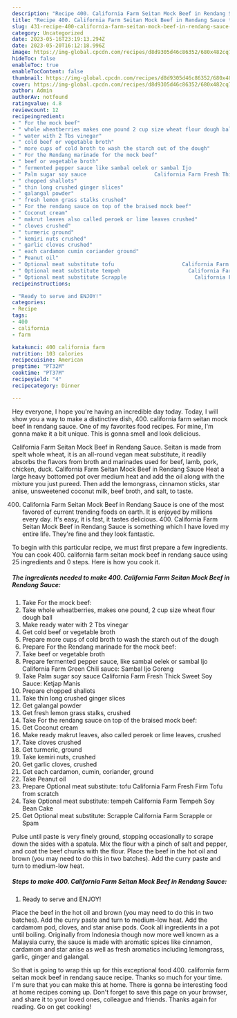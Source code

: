```yaml
---
description: "Recipe 400. California Farm Seitan Mock Beef in Rendang Sauce the Delicious}"
title: "Recipe 400. California Farm Seitan Mock Beef in Rendang Sauce the Delicious}"
slug: 431-recipe-400-california-farm-seitan-mock-beef-in-rendang-sauce-the-delicious
category: Uncategorized
date: 2023-05-16T23:19:13.294Z
date: 2023-05-20T16:12:18.996Z
image: https://img-global.cpcdn.com/recipes/d8d9305d46c86352/680x482cq70/400-california-farm-seitan-mock-beef-in-rendang-sauce-recipe-main-photo.jpg
hideToc: false
enableToc: true
enableTocContent: false
thumbnail: https://img-global.cpcdn.com/recipes/d8d9305d46c86352/680x482cq70/400-california-farm-seitan-mock-beef-in-rendang-sauce-recipe-main-photo.jpg
cover: https://img-global.cpcdn.com/recipes/d8d9305d46c86352/680x482cq70/400-california-farm-seitan-mock-beef-in-rendang-sauce-recipe-main-photo.jpg
author: Admin
authorAv: notfound
ratingvalue: 4.8
reviewcount: 12
recipeingredient:
- " For the mock beef"
- " whole wheatberries makes one pound 2 cup size wheat flour dough ball"
- " water with 2 Tbs vinegar"
- " cold beef or vegetable broth"
- " more cups of cold broth to wash the starch out of the dough"
- " For the Rendang marinade for the mock beef"
- " beef or vegetable broth"
- " fermented pepper sauce like sambal oelek or sambal Ijo                      California Farm Green Chili sauce Sambal Ijo Goreng"
- " Palm sugar soy sauce                      California Farm Fresh Thick Sweet Soy Sauce Ketjap Manis"
- " chopped shallots"
- " thin long crushed ginger slices"
- " galangal powder"
- " fresh lemon grass stalks crushed"
- " For the rendang sauce on top of the braised mock beef"
- " Coconut cream"
- " makrut leaves also called peroek or lime leaves crushed"
- " cloves crushed"
- " turmeric ground"
- " kemiri nuts crushed"
- " garlic cloves crushed"
- " each cardamon cumin coriander ground"
- " Peanut oil"
- " Optional meat substitute tofu                      California Farm Fresh Firm Tofu from scratch"
- " Optional meat substitute tempeh                      California Farm Tempeh Soy Bean Cake"
- " Optional meat substitute Scrapple                      California Farm Scrapple or Spam"
recipeinstructions:

- "Ready to serve and ENJOY!"
categories:
- Recipe
tags:
- 400
- california
- farm

katakunci: 400 california farm 
nutrition: 103 calories
recipecuisine: American
preptime: "PT32M"
cooktime: "PT37M"
recipeyield: "4"
recipecategory: Dinner

---
```



Hey everyone, I hope you're having an incredible day today. Today, I will show you a way to make a distinctive dish, 400. california farm seitan mock beef in rendang sauce. One of my favorites food recipes. For mine, I'm gonna make it a bit unique. This is gonna smell and look delicious.

California Farm Seitan Mock Beef in Rendang Sauce. Seitan is made from spelt whole wheat, it is an all-round vegan meat substitute, it readily absorbs the flavors from broth and marinades used for beef, lamb, pork, chicken, duck. California Farm Seitan Mock Beef in Rendang Sauce Heat a large heavy bottomed pot over medium heat and add the oil along with the mixture you just pureed. Then add the lemongrass, cinnamon sticks, star anise, unsweetened coconut milk, beef broth, and salt, to taste.

400. California Farm Seitan Mock Beef in Rendang Sauce is one of the most favored of current trending foods on earth. It is enjoyed by millions every day. It's easy, it is fast, it tastes delicious. 400. California Farm Seitan Mock Beef in Rendang Sauce is something which I have loved my entire life. They're fine and they look fantastic.


To begin with this particular recipe, we must first prepare a few ingredients. You can cook 400. california farm seitan mock beef in rendang sauce using 25 ingredients and 0 steps. Here is how you cook it.

<!--inarticleads1-->

##### The ingredients needed to make 400. California Farm Seitan Mock Beef in Rendang Sauce:

1. Take  For the mock beef:
1. Take  whole wheatberries, makes one pound, 2 cup size wheat flour dough ball
1. Make ready  water with 2 Tbs vinegar
1. Get  cold beef or vegetable broth
1. Prepare  more cups of cold broth to wash the starch out of the dough
1. Prepare  For the Rendang marinade for the mock beef:
1. Take  beef or vegetable broth
1. Prepare  fermented pepper sauce, like sambal oelek or sambal Ijo                      California Farm Green Chili sauce: Sambal Ijo Goreng
1. Take  Palm sugar soy sauce                      California Farm Fresh Thick Sweet Soy Sauce: Ketjap Manis
1. Prepare  chopped shallots
1. Take  thin long crushed ginger slices
1. Get  galangal powder
1. Get  fresh lemon grass stalks, crushed
1. Take  For the rendang sauce on top of the braised mock beef:
1. Get  Coconut cream
1. Make ready  makrut leaves, also called peroek or lime leaves, crushed
1. Take  cloves crushed
1. Get  turmeric, ground
1. Take  kemiri nuts, crushed
1. Get  garlic cloves, crushed
1. Get  each cardamon, cumin, coriander, ground
1. Take  Peanut oil
1. Prepare  Optional meat substitute: tofu                      California Farm Fresh Firm Tofu from scratch
1. Take  Optional meat substitute: tempeh                      California Farm Tempeh Soy Bean Cake
1. Get  Optional meat substitute: Scrapple                      California Farm Scrapple or Spam


Pulse until paste is very finely ground, stopping occasionally to scrape down the sides with a spatula. Mix the flour with a pinch of salt and pepper, and coat the beef chunks with the flour. Place the beef in the hot oil and brown (you may need to do this in two batches). Add the curry paste and turn to medium-low heat. 

<!--inarticleads2-->

##### Steps to make 400. California Farm Seitan Mock Beef in Rendang Sauce:


1. Ready to serve and ENJOY!

Place the beef in the hot oil and brown (you may need to do this in two batches). Add the curry paste and turn to medium-low heat. Add the cardamom pod, cloves, and star anise pods. Cook all ingredients in a pot until boiling. Originally from Indonesia though now more well known as a Malaysia curry, the sauce is made with aromatic spices like cinnamon, cardamom and star anise as well as fresh aromatics including lemongrass, garlic, ginger and galangal. 

So that is going to wrap this up for this exceptional food 400. california farm seitan mock beef in rendang sauce recipe. Thanks so much for your time. I'm sure that you can make this at home. There is gonna be interesting food at home recipes coming up. Don't forget to save this page on your browser, and share it to your loved ones, colleague and friends. Thanks again for reading. Go on get cooking!

